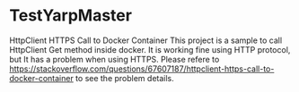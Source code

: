 # TestYarpMaster
HttpClient HTTPS Call to Docker Container
This project is a sample to call HttpClient Get method inside docker. It is working fine using HTTP protocol, but It has a problem when using HTTPS.
Please refere to https://stackoverflow.com/questions/67607187/httpclient-https-call-to-docker-container to see the problem details.
